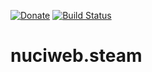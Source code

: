 [![Donate](https://img.shields.io/badge/-%E2%99%A5%20Donate-%23ff69b4)](https://hmlendea.go.ro/fund.html) [![Build Status](https://github.com/hmlendea/nuciweb.steam/actions/workflows/dotnet.yml/badge.svg)](https://github.com/hmlendea/nuciweb.steam/actions/workflows/dotnet.yml)

# nuciweb.steam